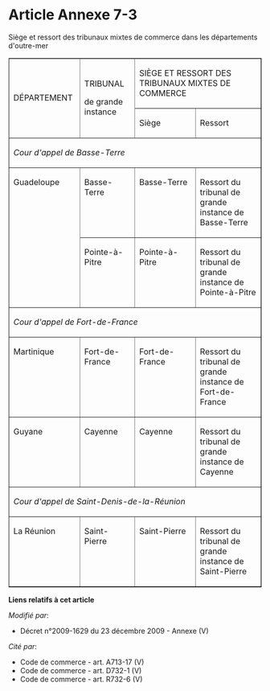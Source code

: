 # Article Annexe 7-3

Siège et ressort des tribunaux mixtes de commerce dans les départements d'outre-mer

<table border="1" cellpadding="0" cellspacing="0">
  <tbody>
    <tr>
      <td rowspan="2" width="139">

DÉPARTEMENT

</td>
      <td rowspan="2" width="124">

TRIBUNAL

de grande instance

</td>
      <td colspan="2" width="420">

SIÈGE ET RESSORT DES TRIBUNAUX MIXTES DE COMMERCE

</td>
    </tr>
    <tr>
      <td width="195">

Siège

</td>
      <td width="225">

Ressort

</td>
    </tr>
    <tr>
      <td colspan="4" valign="top" width="683">

_Cour d'appel de Basse-Terre_

</td>
    </tr>
    <tr>
      <td rowspan="2" valign="top" width="139">

Guadeloupe 

</td>
      <td valign="top" width="124">

Basse-Terre 

</td>
      <td valign="top" width="195">

Basse-Terre 

</td>
      <td valign="top" width="225">

Ressort du tribunal de grande instance de Basse-Terre 

</td>
    </tr>
    <tr>
      <td valign="top" width="124">

Pointe-à-Pitre

</td>
      <td valign="top" width="195">

Pointe-à-Pitre

</td>
      <td valign="top" width="225">

Ressort du tribunal de grande instance de Pointe-à-Pitre 

</td>
    </tr>
    <tr>
      <td colspan="4" valign="top" width="683">

_Cour d'appel de Fort-de-France_

</td>
    </tr>
    <tr>
      <td valign="top" width="139">

Martinique 

</td>
      <td valign="top" width="124">

Fort-de-France 

</td>
      <td valign="top" width="195">

Fort-de-France 

</td>
      <td valign="top" width="225">

Ressort du tribunal de grande instance de Fort-de-France 

</td>
    </tr>
    <tr>
      <td valign="top" width="139">

Guyane 

</td>
      <td valign="top" width="124">

Cayenne 

</td>
      <td valign="top" width="195">

Cayenne

</td>
      <td valign="top" width="225">

Ressort du tribunal de grande instance de Cayenne 

</td>
    </tr>
    <tr>
      <td colspan="4" valign="top" width="683">

_Cour d'appel de Saint-Denis-de-la-Réunion_

</td>
    </tr>
    <tr>
      <td valign="top" width="139">

La Réunion 

</td>
      <td valign="top" width="124">

Saint-Pierre

</td>
      <td valign="top" width="195">

Saint-Pierre

</td>
      <td valign="top" width="225">

Ressort du tribunal de grande instance de Saint-Pierre

</td>
    </tr>
  </tbody>
</table>

**Liens relatifs à cet article**

_Modifié par_:

  - Décret n°2009-1629 du 23 décembre 2009 -  Annexe (V)

_Cité par_:

  - Code de commerce - art. A713-17 (V)
  - Code de commerce - art. D732-1 (V)
  - Code de commerce - art. R732-6 (V)
